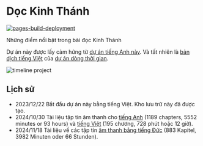 # Dọc Kinh Thánh

[![pages-build-deployment](https://github.com/kreier/kinhthanh/actions/workflows/pages/pages-build-deployment/badge.svg)](https://github.com/kreier/kinhthanh/actions/workflows/pages/pages-build-deployment)

Những điểm nổi bật trong bài đọc Kinh Thánh

Dự án này được lấy cảm hứng từ [dự án tiếng Anh này](https://github.com/kreier/study). Và tất nhiên là [bản dịch tiếng Việt](https://timeline24.github.io/timeline_vi.pdf) của [dự án dòng thời gian](https://github.com/kreier/timeline).

![timeline project](https://raw.githubusercontent.com/kreier/timeline/main/docs/timeline20240516_4.6.png)

## Lịch sử

- 2023/12/22 Bắt đầu dự án này bằng tiếng Việt. Kho lưu trữ này đã được tạo.
- 2024/10/30 Tài liệu tập tin âm thanh cho [tiếng Anh](https://github.com/kreier/kinhthanh/blob/main/data/size_audio_en.csv) (1189 chapters, 5552 minutes or 93 hours) và [tiếng Việt](https://github.com/kreier/kinhthanh/blob/main/data/size_audio_vi.csv) (195 chương, 728 phút hoặc 12 giờ).
- 2024/11/18 Tài liệu về các tập tin [âm thanh bằng tiếng Đức](https://github.com/kreier/kinhthanh/blob/main/data/size_audio_de.csv) (883 Kapitel, 3982 Minuten oder 66 Stunden). 
